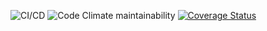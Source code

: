![CI/CD](https://github.com/atlp-rwanda/elite-bn-backend/workflows/CI/CD/badge.svg)  ![Code Climate maintainability](https://img.shields.io/codeclimate/maintainability/atlp-rwanda/elite-bn-backend)  [![Coverage Status](https://coveralls.io/repos/github/atlp-rwanda/elite-bn-backend/badge.svg?branch=develop)](https://coveralls.io/github/atlp-rwanda/elite-bn-backend?branch=develop)